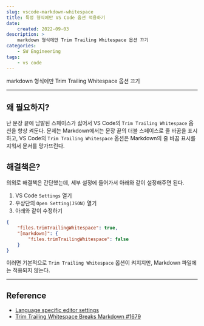 ```yaml
---
slug: vscode-markdown-whitespace
title: 특정 형식에만 VS Code 옵션 적용하기
date:
    created: 2022-09-03
description: >
    markdown 형식에만 Trim Trailing Whitespace 옵션 끄기
categories:
    - SW Engineering
tags:
    - vs code
---
```


markdown 형식에만 Trim Trailing Whitespace 옵션 끄기  

<!-- more -->

---

## 왜 필요하지?

난 문장 끝에 남발된 스페이스가 싫어서 VS Code의 `Trim Trailing Whitespace` 옵션을 항상 켜둔다. 문제는 Markdown에서는 문장 끝의 더블 스페이스로 줄 바꿈을 표시하고, VS Code의 `Trim Trailing Whitespace` 옵션은 Markdown의 줄 바꿈 표시를 지워서 문서를 망가뜨린다.  

## 해결책은?

의외로 해결책은 간단했는데, 세부 설정에 들어가서 아래와 같이 설정해주면 된다.  

1. VS Code `Settings` 열기
1. 우상단의 `Open Setting(JSON)` 열기
1. 아래와 같이 수정하기

```json
{
    "files.trimTrailingWhitespace": true,
    "[markdown]": {
        "files.trimTrailingWhitespace": false
    }
}
```

이러면 기본적으로 `Trim Trailing Whitespace` 옵션이 켜지지만, Markdown 파일에는 적용되지 않는다.  

---
## Reference
- [Language specific editor settings](https://code.visualstudio.com/docs/getstarted/settings#_language-specific-editor-settings)
- [Trim Trailing Whitespace Breaks Markdown #1679](https://github.com/microsoft/vscode/issues/1679)

